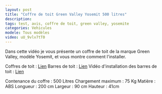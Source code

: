 ```yaml
---
layout: post
title: "Coffre de toit Green Valley Yosemit 500 litres"
description: 
tags: test, avis, coffre de toit, green valley, yosemite
categories: Vehicules
modele: Tous modèles
video: uU_9vlv7tT0
---
```


Dans cette vidéo je vous présente un coffre de toit de la marque Green Valley, modèle Yosemit, et vous montre comment l'installer.

Coffres de toit : [Lien](http://tracking.veoxa.com/click/banner?id=1867&jid=450070&url=https://www.piecesetpneus.com/F-11718-coffres-de-toit/P-19564066-coffre-de-toit-green-valley-yosemit-500-litres-carbone-158455)
Barres de toit : [Lien](http://tracking.veoxa.com/click/banner?id=1867&jid=450070&url=https://www.piecesetpneus.com/Acheter/156815)
Vidéo d'installation des barres de toit : [Lien](https://www.youtube.com/watch?v=X5ZsJkIOz9I&t=56s)

Contenance du coffre : 500 Litres
Chargement maximum : 75 Kg
Matière : ABS
Longueur : 200 cm
Largeur : 90 cm
Hauteur : 41cm
